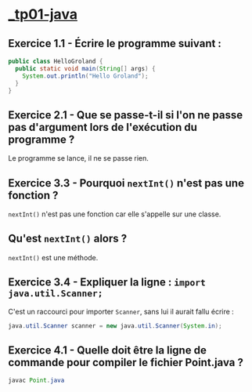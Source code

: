 # [_tp01-java](https://monge.univ-mlv.fr/ens/IR/IR1/2023-2024/Java/td01.php)

## Exercice 1.1 - Écrire le programme suivant :

```java
public class HelloGroland {
  public static void main(String[] args) {
    System.out.println("Hello Groland");
  }
}
```

## Exercice 2.1 - Que se passe-t-il si l'on ne passe pas d'argument lors de l'exécution du programme ?

Le programme se lance, il ne se passe rien.

## Exercice 3.3 - Pourquoi `nextInt()` n'est pas une fonction ?

`nextInt()` n'est pas une fonction car elle s'appelle sur une classe.

## Qu'est `nextInt()` alors ?

`nextInt()` est une méthode.

## Exercice 3.4 - Expliquer la ligne : `import java.util.Scanner;`

C'est un raccourci pour importer `Scanner`, sans lui il aurait fallu écrire :

```java
java.util.Scanner scanner = new java.util.Scanner(System.in);
```

## Exercice 4.1 - Quelle doit être la ligne de commande pour compiler le fichier Point.java ?

```java
javac Point.java
```
 
